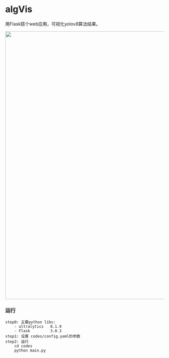 # algVis
用Flask搭个web应用，可视化yolov8算法结果。
<p>
   <a align="left" href="https://github.com/xlsay/algVis" target="_blank">
   <img width="850" src="./figs/demo.gif"></a>
</p>

### 运行
```
step0: 主要python libs:
    - ultralytics   8.1.9
    - Flask         3.0.3
step1: 设置 codes/config.yaml的参数
step2: 运行
    cd codes
    python main.py

```


<!-- ### 赞助
如果你觉得这个项目对你有帮助，请给我一个star，或一点点扫码支持，非常感谢 :pray:。
<p>
   <img height="350" src="./figs/zfb.jpg"></a>
   <img height="350" src="./figs/wx.jpg"></a>
</p> -->

